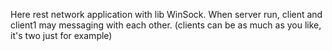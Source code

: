 Here rest network application with lib WinSock. When server run, client and client1 may messaging with each other. (clients can be as much as you like, it's two just for example)
